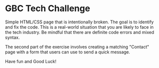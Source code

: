 # GBC Tech Challenge
Simple HTML/CSS page that is intentionally broken. The goal is to identify and fix the code. This is a real-world situation that you are likely to face in the tech industry. Be mindful that there are definite code errors and mixed syntax. 

The second part of the exercise involves creating a matching "Contact" page with a form that users can use to send a quick message.

Have fun and Good Luck!
